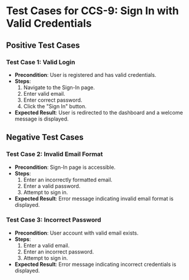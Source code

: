 # Test Cases for CCS-9: Sign In with Valid Credentials

## Positive Test Cases

### Test Case 1: Valid Login
- **Precondition**: User is registered and has valid credentials.
- **Steps**:
  1. Navigate to the Sign-In page.
  2. Enter valid email.
  3. Enter correct password.
  4. Click the "Sign In" button.
- **Expected Result**: User is redirected to the dashboard and a welcome message is displayed.

## Negative Test Cases

### Test Case 2: Invalid Email Format
- **Precondition**: Sign-In page is accessible.
- **Steps**:
  1. Enter an incorrectly formatted email.
  2. Enter a valid password.
  3. Attempt to sign in.
- **Expected Result**: Error message indicating invalid email format is displayed.

### Test Case 3: Incorrect Password
- **Precondition**: User account with valid email exists.
- **Steps**:
  1. Enter a valid email.
  2. Enter an incorrect password.
  3. Attempt to sign in.
- **Expected Result**: Error message indicating incorrect credentials is displayed.